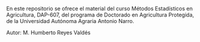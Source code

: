 En este repositorio se ofrece el material del curso Métodos Estadísticos en Agricultura, DAP-607, del programa de Doctorado en Agricultura Protegida, de la Universidad Autónoma Agraria Antonio Narro.

Autor: M. Humberto Reyes Valdés
